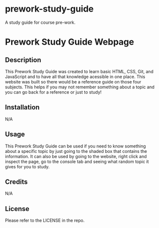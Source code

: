 # prework-study-guide
A study guide for course pre-work.

# Prework Study Guide Webpage

## Description

This Prework Study Guide was created to learn basic HTML, CSS, Git, and JavaScript and to have all that knowledge acessible in one place. This website was built so there would be a reference guide on those four subjects. This helps if you may not remember something about a topic and you can go back for a reference or just to study!


## Installation

N/A

## Usage

This Prework Study Guide can be used if you need to know something about a specific topic by just going to the shaded box that contains the information. It can also be used by going to the website, right click and inspect the page, go to the console tab and seeing what random topic it gives for you to study. 

## Credits

N/A

## License

Please refer to the LICENSE in the repo.


